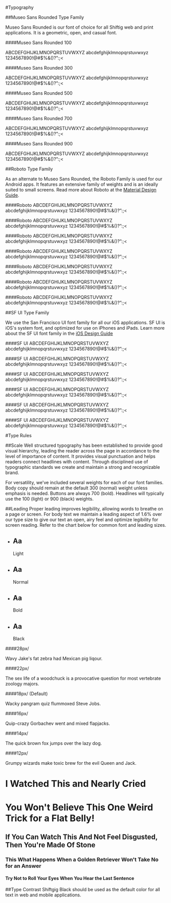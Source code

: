 #Typography

##Museo Sans Rounded Type Family

Museo Sans Rounded is our font of choice for all Shiftig web and print applications. It is a geometric, open, and casual font. 

####Museo Sans Rounded 100
<p class="fontSample fontSample--normal">ABCDEFGHIJKLMNOPQRSTUVWXYZ abcdefghijklmnopqrstuvwxyz 1234567890!@#$%&amp;()?”:;&lt;</p>

####Museo Sans Rounded 300
<p class="fontSample fontSample--normal">ABCDEFGHIJKLMNOPQRSTUVWXYZ abcdefghijklmnopqrstuvwxyz 1234567890!@#$%&amp;()?”:;&lt;</p>

####Museo Sans Rounded 500
<p class="fontSample fontSample--normal">ABCDEFGHIJKLMNOPQRSTUVWXYZ abcdefghijklmnopqrstuvwxyz 1234567890!@#$%&amp;()?”:;&lt;</p>

####Museo Sans Rounded 700
<p class="fontSample fontSample--normal">ABCDEFGHIJKLMNOPQRSTUVWXYZ abcdefghijklmnopqrstuvwxyz 1234567890!@#$%&amp;()?”:;&lt;</p>

####Museo Sans Rounded 900
<p class="fontSample fontSample--normal">ABCDEFGHIJKLMNOPQRSTUVWXYZ abcdefghijklmnopqrstuvwxyz 1234567890!@#$%&amp;()?”:;&lt;</p>

##Roboto Type Family

As an alternate to Museo Sans Rounded, the Roboto Family is used for our Android apps. It features an extensive family of weights and is an ideally suited to small screens. Read more about Roboto at the [Material Design Guide](https://material.google.com/style/typography.html#).

####Roboto
ABCDEFGHIJKLMNOPQRSTUVWXYZ abcdefghijklmnopqrstuvwxyz 1234567890!@#$%&()?”:;<

####Roboto
ABCDEFGHIJKLMNOPQRSTUVWXYZ abcdefghijklmnopqrstuvwxyz 1234567890!@#$%&()?”:;<

####Roboto
ABCDEFGHIJKLMNOPQRSTUVWXYZ abcdefghijklmnopqrstuvwxyz 1234567890!@#$%&()?”:;<

####Roboto
ABCDEFGHIJKLMNOPQRSTUVWXYZ abcdefghijklmnopqrstuvwxyz 1234567890!@#$%&()?”:;<

####Roboto
ABCDEFGHIJKLMNOPQRSTUVWXYZ abcdefghijklmnopqrstuvwxyz 1234567890!@#$%&()?”:;<

####Roboto
ABCDEFGHIJKLMNOPQRSTUVWXYZ abcdefghijklmnopqrstuvwxyz 1234567890!@#$%&()?”:;<

####Roboto
ABCDEFGHIJKLMNOPQRSTUVWXYZ abcdefghijklmnopqrstuvwxyz 1234567890!@#$%&()?”:;<

##SF UI Type Family

We use the San Francisco UI font family for all our iOS applications. SF UI is iOS's system font, and optimized for use on iPhones and iPads. Learn more about the SF UI font family in the [iOS Design Guide](https://developer.apple.com/ios/human-interface-guidelines/visual-design/typography/)

####SF UI
ABCDEFGHIJKLMNOPQRSTUVWXYZ abcdefghijklmnopqrstuvwxyz 1234567890!@#$%&()?”:;<

####SF UI
ABCDEFGHIJKLMNOPQRSTUVWXYZ abcdefghijklmnopqrstuvwxyz 1234567890!@#$%&()?”:;<

####SF UI
ABCDEFGHIJKLMNOPQRSTUVWXYZ abcdefghijklmnopqrstuvwxyz 1234567890!@#$%&()?”:;<

####SF UI
ABCDEFGHIJKLMNOPQRSTUVWXYZ abcdefghijklmnopqrstuvwxyz 1234567890!@#$%&()?”:;<

####SF UI
ABCDEFGHIJKLMNOPQRSTUVWXYZ abcdefghijklmnopqrstuvwxyz 1234567890!@#$%&()?”:;<

####SF UI
ABCDEFGHIJKLMNOPQRSTUVWXYZ abcdefghijklmnopqrstuvwxyz 1234567890!@#$%&()?”:;<

#Type Rules

##Scale
Well structured typography has been established to provide good visual hierarchy, leading the reader across the page in accordance to the level of importance of content. It provides visual punctuation and helps readers connect headlines with content. Through disciplined use of typographic standards we create and maintain a strong and recognizable brand.

For versatility, we've included several weights for each of our font families. Body copy should remain at the default 300 (normal) weight unless emphasis is needed. Buttons are always 700 (bold). Headlines will typically use the 100 (light) or 900 (black) weights.

##Leading
Proper leading improves legibility, allowing words to breathe on a page or screen. For body text we maintain a leading aspect of 1.6% over our type size to give our text an open, airy feel and optimize legibility for screen reading. Refer to the chart below for common font and leading sizes.

<ul>
	<li class="sampleBox block">
		  <div class="sampleBox--fontLight">
		  	<h2>Aa</h2>
		  	<p>Light</p>
		  </div>
	</li>
	<li class="sampleBox block">
		  <div class="sampleBox--fontNormal">
		  	<h2>Aa</h2>
		  	<p>Normal</p>
		  </div>
	</li>
	<li class="sampleBox block">
		  <div class="sampleBox--fontBold">
		  	<h2>Aa</h2>
		  	<p>Bold</p>
		  </div>
	</li>
	<li class="sampleBox block">
		  <div class="sampleBox--fontBlack">
		  	<h2>Aa</h2>
		  	<p>Black</p>
		  </div>
	</li>
</ul>
    
####28px/
<p class="fontSample fontSample--larger">Wavy Jake's fat zebra had Mexican pig liqour.</p>

####22px/
<p class="fontSample fontSample--large">The sex life of a woodchuck is a provocative question for most vertebrate zoology majors.</p>

####18px/ (Default)
<p class="fontSample fontSample--normal">Wacky pangram quiz flummoxed Steve Jobs.</p>
  
####16px/
<p class="fontSample fontSample--small">Quip-crazy Gorbachev went and mixed flapjacks.</p>

####14px/
<p class="fontSample fontSample--smaller">The quick brown fox jumps over the lazy dog.</p>

####12px/
<p class="fontSample fontSample--smallest">Grumpy wizards make toxic brew for the evil Queen and Jack.</p>
  	
<h1 class="tooDamnBig">I Watched This and Nearly Cried</h1>
<h1>You Won't Believe This One Weird Trick for a Flat Belly!</h1>
<h2>If You Can Watch This And Not Feel Disgusted, Then You're Made Of Stone</h2>
<h3>This What Happens When a Golden Retriever Won't Take No for an Answer</h3>
<h4>Try Not to Roll Your Eyes When You Hear the Last Sentence</h4>

##Type Contrast
Shiftgig Black should be used as the default color for all text in web and mobile applications. 

